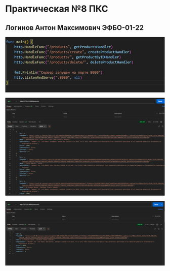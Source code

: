 # Практическая №8 ПКС
## Логинов Антон Максимович ЭФБО-01-22

![alt text](assets/images/image8-1.png)

![alt text](assets/images/image8-2.png)

![alt text](assets/images/image8-3.png)
